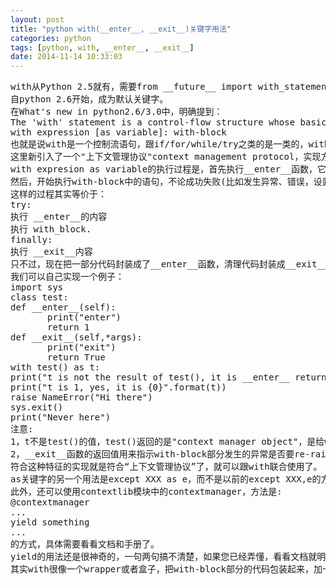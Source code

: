 ```yaml
---
layout: post
title: "python with(__enter__, __exit__)关键字用法"
categories: python 
tags: [python, with, __enter__, __exit__]
date: 2014-11-14 10:33:03
---
```

<pre>
with从Python 2.5就有，需要from __future__ import with_statement。
自python 2.6开始，成为默认关键字。
在What's new in python2.6/3.0中，明确提到：
The 'with' statement is a control-flow structure whose basic structure is:
with expression [as variable]: with-block
也就是说with是一个控制流语句，跟if/for/while/try之类的是一类的，with可以用来简化try finally代码，看起来可以比try finally更清晰。
这里新引入了一个"上下文管理协议"context management protocol，实现方法是为一个类定义__enter__和__exit__两个函数。
with expresion as variable的执行过程是，首先执行__enter__函数，它的返回值会赋给as后面的variable，想让它返回什么就返回什么，只要你知道怎么处理就可以了，如果不写as variable，返回值会被忽略。
然后，开始执行with-block中的语句，不论成功失败(比如发生异常、错误，设置sys.exit())，在with-block执行完成后，会执行__exit__函数。
这样的过程其实等价于：
try:
执行 __enter__的内容
执行 with_block.
finally:
执行 __exit__内容
只不过，现在把一部分代码封装成了__enter__函数，清理代码封装成__exit__函数。
我们可以自己实现一个例子：
import sys
class test:
def __enter__(self):
       print("enter")
       return 1
def __exit__(self,*args):
       print("exit")
       return True
with test() as t:
print("t is not the result of test(), it is __enter__ returned")
print("t is 1, yes, it is {0}".format(t))
raise NameError("Hi there")
sys.exit()
print("Never here")
注意:
1，t不是test()的值，test()返回的是"context manager object"，是给with用的。t获得的是__enter__函数的返回值，这是with拿到test()的对象执行之后的结果。t的值是1.
2，__exit__函数的返回值用来指示with-block部分发生的异常是否要re-raise，如果返回False，则会re-raise with-block的异常，如果返回True，则就像什么都没发生。
符合这种特征的实现就是符合“上下文管理协议”了，就可以跟with联合使用了。
as关键字的另一个用法是except XXX as e，而不是以前的except XXX,e的方式了。
此外，还可以使用contextlib模块中的contextmanager，方法是:
@contextmanager
...
yield something
...
的方式，具体需要看看文档和手册了。
yield的用法还是很神奇的，一句两句搞不清楚，如果您已经弄懂，看看文档就明白了，如果不懂yield，根据自己的需要去弄懂或者干脆不理他也可以，反正用到的时候，您一定回去搞懂的:-
其实with很像一个wrapper或者盒子，把with-block部分的代码包装起来，加一个头，加一个尾，头是__enter__，尾是__exit__，无论如何，头尾都是始终要执行的。


</pre>
